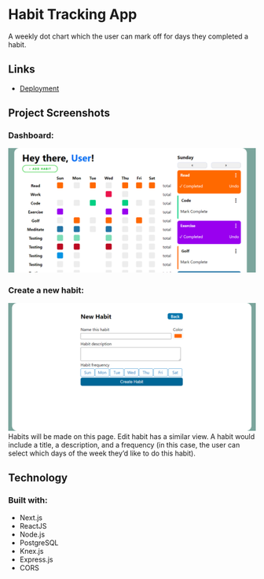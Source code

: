 # Habit Tracking App

A weekly dot chart which the user can mark off for days they completed a habit. 

 ## Links
 - [Deployment](https://habit-tracker-one.vercel.app/) 
 
 ## Project Screenshots
 
### Dashboard:
![Dashboard](./screenshots/dashboard.png)

### Create a new habit:
![Create](./screenshots/create_habit.png)
Habits will be made on this page. Edit habit has a similar view. A habit would include a title, a description, and a frequency (in this case, the user can select which days of the week they’d like to do this habit).
 
 ## Technology
 ### Built with:
 - Next.js
 - ReactJS   
 - Node.js
 - PostgreSQL 
 - Knex.js 
 - Express.js 
 - CORS
